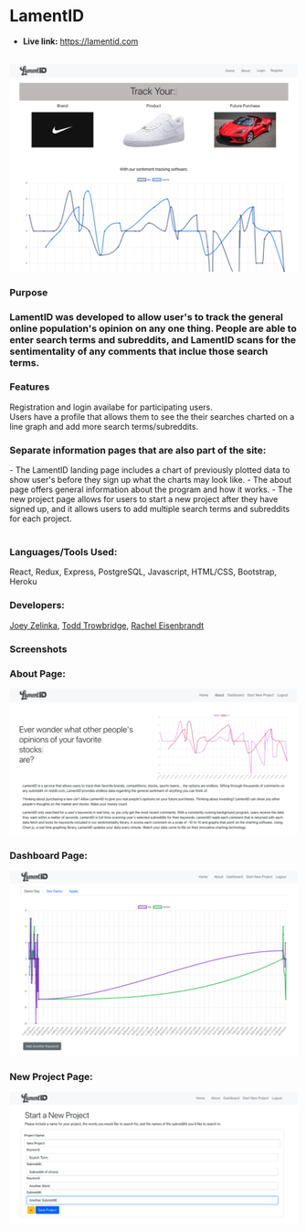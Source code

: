 # LamentID

* **Live link:**
https://lamentid.com
<br /><br />
<img src="client/public/homepage.png">
<br />
<h3> <b>Purpose</b> <h3>
<p>LamentID was developed to allow user's to track the general online population's opinion on any one thing. People are able to enter search terms and subreddits, and LamentID scans for the sentimentality of any comments that inclue those search terms. <p>

<h3><b>Features</b></h3> 
<p>Registration and login availabe for participating users. <br />
Users have a profile that allows them to see the their searches charted on a line graph and add more search terms/subreddits.</p>
<h3>Separate information pages that are also part of the site:</h3>
- The LamentID landing page includes a chart of previously plotted data to show user's before they sign up what the charts may look like. 
- The about page offers general information about the program and how it works. 
- The new project page allows for users to start a new project after they have signed up, and it allows users to add multiple search terms and subreddits for each project.
<br /><br />
<h3><b>Languages/Tools Used:</b></h3>
React, Redux, Express, PostgreSQL, Javascript, HTML/CSS, Bootstrap, Heroku
<br />
<h3><b>Developers:</b></h3>

[Joey Zelinka](https://github.com/JoeyZelinka), [Todd Trowbridge](https://github.com/todd-trowbridge), [Rachel Eisenbrandt](https://github.com/reisenbrandt)
<br />
<h3><b>Screenshots</b></h3>

<h3>About Page:</h3>
<img src="client/public/about.png">
<br>
<h3>Dashboard Page:</h3>
<img src="client/public/dashboard.png">
<br>
<h3>New Project Page:</h3>
<img src="client/public/newproject.png">